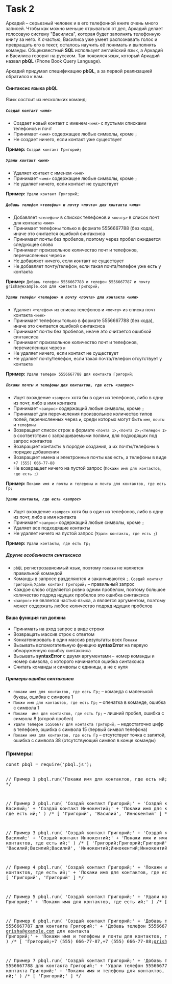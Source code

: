 # Task 2

<article class="legend">
</blockquote>
    <p>Аркадий – серьезный человек и в его телефонной книге очень много записей.
    Чтобы как можно меньше отрываться от дел, Аркадий делает голосовую систему "Василиса", которая будет заполнять телефонную книгу за него.
    К счастью, Василиса уже умеет распознавать голос и превращать его в текст, осталось научить её понимать и выполнять команды.
    Общеизвестный <strong>SQL</strong> использует английский язык, а Аркадий и Василиса говорят на русском. Так появился язык, который Аркадий назвал <strong>pbQL</strong> (Phone Book Query Language).</p>
    <p>Аркадий придумал спецификацию <strong>pbQL</strong>, а за первой реализацией обратился к вам.</p>
    <h4>Синтаксис языка <strong>pbQL</strong></h4>
    <p>Язык состоит из нескольких команд:</p>
    <h5><code>Создай контакт &lt;имя&gt;</code></h5>
    <ul>
    <li>Создает новый контакт с именем <code>&lt;имя&gt;</code> с пустыми списками телефонов и почт</li>
    <li>Принимает <code>&lt;имя&gt;</code> содержащее любые символы, кроме <code>;</code></li>
    <li>Не создает ничего, если контакт уже существует</li>
    </ul>
    <p><strong>Пример:</strong> <code>Создай контакт Григорий;</code></p>
    <h5><code>Удали контакт &lt;имя&gt;</code></h5>
    <ul>
    <li>Удаляет контакт с именем <code>&lt;имя&gt;</code></li>
    <li>Принимает <code>&lt;имя&gt;</code> содержащее любые символы, кроме <code>;</code></li>
    <li>Не удаляет ничего, если контакт не существует</li>
    </ul>
    <p><strong>Пример:</strong> <code>Удали контакт Григорий;</code></p>
    <h5><code>Добавь телефон &lt;телефон&gt; и почту &lt;почта&gt; для контакта &lt;имя&gt;</code></h5>
    <ul>
    <li>Добавляет <code>&lt;телефон&gt;</code> в спискок телефонов и <code>&lt;почту&gt;</code> в список почт для контакта <code>&lt;имя&gt;</code></li>
    <li>Принимает телефоны только в формате 5556667788 (без кода), иначе это считается ошибкой синтаксиса</li>
    <li>Принимает почты без пробелов, поэтому через пробел ожидается следующее слово</li>
    <li>Принимает произвольное количество почт и телефонов, перечисленных через <code>и</code></li>
    <li>Не добавляет ничего, если контакт не существует</li>
    <li>Не добавляет почту/телефон, если такая почта/телефон уже есть у контакта</li>
    </ul>
    <p><strong>Пример:</strong> <code>Добавь телефон 5556667788 и телефон 5556667787 и почту grisha@example.com для контакта Григорий;</code></p>
    <h5><code>Удали телефон &lt;телефон&gt; и почту &lt;почта&gt; для контакта &lt;имя&gt;</code></h5>
    <ul>
    <li>Удаляет <code>&lt;телефон&gt;</code> из списка телефонов и <code>&lt;почту&gt;</code> из списка почт контакта <code>&lt;имя&gt;</code></li>
    <li>Принимает телефоны только в формате 5556667788 (без кода), иначе это считается ошибкой синтаксиса</li>
    <li>Принимает почты без пробелов, иначе это считается ошибкой синтаксиса</li>
    <li>Принимает произвольное количество почт и телефонов, перечисленных через <code>и</code></li>
    <li>Не удаляет ничего, если контакт не существует</li>
    <li>Не удаляет почту/телефон, если такая почта/телефон отсутствует у контакта</li>
    </ul>
    <p><strong>Пример:</strong> <code>Удали телефон 5556667788 для контакта Григорий;</code></p>
    <h5><code>Покажи почты и телефоны для контактов, где есть &lt;запрос&gt;</code></h5>
    <ul>
    <li>Ищет вхождение <code>&lt;запрос&gt;</code> хотя бы в один из телефонов, либо в одну из почт, либо в имя контакта</li>
    <li>Принимает <code>&lt;запрос&gt;</code> содержащий любые символы, кроме <code>;</code></li>
    <li>Принимает для перечисления произвольное количество типов полей, перечисленных через <code>и</code>, среди которых могут быть <code>имя</code>, <code>почты</code> и <code>телефоны</code></li>
    <li>Возвращает список строк в формате <code>&lt;почта 1&gt;,&lt;почта 2&gt;;&lt;телефон 1&gt;</code> в соответствии с запращиваемыми полями, для подходящих под запрос контактов</li>
    <li>Возвращает контакты в порядке создания, а их почты/телефоны в порядке добавления</li>
    <li>Возвращает имена и электронные почты как есть, а телефоны в виде <code>+7 (555) 666-77-88</code></li>
    <li>Не возвращает ничего на пустой запрос (<code>Покажи имя для контактов, где есть ;</code>)</li>
    </ul>
    <p><strong>Пример:</strong> <code>Покажи имя и почты и телефоны и почты для контактов, где есть Гр;</code></p>
    <h5><code>Удали контакты, где есть &lt;запрос&gt;</code></h5>
    <ul>
    <li>Ищет вхождение <code>&lt;запрос&gt;</code> хотя бы в один из телефонов, либо в одну из почт, либо в имя контакта</li>
    <li>Принимает <code>&lt;запрос&gt;</code> содержащий любые символы, кроме <code>;</code></li>
    <li>Удаляет все подходящие контакты</li>
    <li>Не удаляет ничего на пустой запрос (<code>Удали контакты, где есть ;</code>)</li>
    </ul>
    <p><strong>Пример:</strong> <code>Удали контакты, где есть Гр;</code></p>
    <h5>Другие особенности синтаксиса</h5>
    <ul>
    <li><code>pbQL</code> регистрозависимый язык, поэтому <code>покажи</code> не является правильной командой</li>
    <li>Команды в запросе разделяются и заканчиваются <code>;</code>. <code>Создай контакт Григорий;Удали контакт Григорий;</code> – правильный запрос</li>
    <li>Каждое слово отделяется ровно одним пробелом, поэтому большое количество подряд идущих пробелов это ошибка синтаксиса</li>
    <li><code>&lt;запрос&gt;</code> не является частью языка, а является аргументом, поэтому может содержать любое количество подряд идущих пробелов</li>
    </ul>
    <h4>Ваша функция <strong>run</strong> должна</h4>
    <ul>
    <li>Принимать на вход запрос в виде строки</li>
    <li>Возвращать массив строк с ответом</li>
    <li>Конкатенировать в один массив результаты всех <code>Покажи</code></li>
    <li>Вызывать вспомогательную функцию <strong>syntaxError</strong> на первую обнаруженную ошибку синтаксиса</li>
    <li>Вызывать <strong>syntaxError</strong> c двумя аргументами – номер команды и номер символа, с которого начинается ошибка синтаксиса</li>
    <li>Считать команды и символы с единицы, а не с нуля</li>
    </ul>
    <h5>Примеры ошибок синтаксиса</h5>
    <ul>
    <li><code>покажи имя для контактов, где есть Гр;</code> – команда c маленькой буквы, ошибка с символа 1</li>
    <li><code>Покжи имя для контактов, где есть Гр;</code> – опечатка в команде, ошибка с символа 1</li>
    <li><code>Покажи  имя для контактов, где есть Гр;</code> – лишний пробел, ошибка с символа 8 (второй пробел)</li>
    <li><code>Удали телефон 55566677 для контакта Григорий;</code> – недостаточно цифр в телефоне, ошибка с символа 15 (первый символ телефона)</li>
    <li><code>Покажи имя для контактов, где есть Гр</code> – отсутствует точка с запятой, ошибка с символа 38 (отсутствующий символ в конце команды)</li>
    </ul>
</article>

<h3>Примеры:</h3>
   <pre>
const pbql = require('pbql.js');

// Пример 1
pbql.run('Покажи имя для контактов, где есть ий;')
/*
    []
*/

// Пример 2
pbql.run(
    'Создай контакт Григорий;' +
    'Создай контакт Василий;' +
    'Создай контакт Иннокентий;' +
    'Покажи имя для контактов, где есть ий;'
)
/*
    [
        'Григорий',
        'Василий',
        'Иннокентий'
    ]
*/

// Пример 3
pbql.run(
    'Создай контакт Григорий;' +
    'Создай контакт Василий;' +
    'Создай контакт Иннокентий;' +
    'Покажи имя и имя и имя для контактов, где есть ий;'
)
/*
    [
        'Григорий;Григорий;Григорий',
        'Василий;Василий;Василий',
        'Иннокентий;Иннокентий;Иннокентий'
    ]
*/

// Пример 4
pbql.run(
    'Создай контакт Григорий;' +
    'Покажи имя для контактов, где есть ий;' +
    'Покажи имя для контактов, где есть ий;'
)
/*
    [
        'Григорий',
        'Григорий'
    ]
*/

// Пример 5
pbql.run(
    'Создай контакт Григорий;' +
    'Удали контакт Григорий;' +
    'Покажи имя для контактов, где есть ий;'
)
/*
    []
*/

// Пример 6
pbql.run(
    'Создай контакт Григорий;' +
    'Добавь телефон 5556667787 для контакта Григорий;' +
    'Добавь телефон 5556667788 и почту grisha@example.com для контакта Григорий;' +
    'Покажи имя и телефоны и почты для контактов, где есть ий;'
)
/*
    [
        'Григорий;+7 (555) 666-77-87,+7 (555) 666-77-88;grisha@example.com'
    ]
*/

// Пример 7
pbql.run(
    'Создай контакт Григорий;' +
    'Добавь телефон 5556667788 для контакта Григорий;' +
    'Удали телефон 5556667788 для контакта Григорий;' +
    'Покажи имя и телефоны для контактов, где есть ий;'
)
/*
    [
        'Григорий;'
    ]
*/
</pre>
</blockquote>
